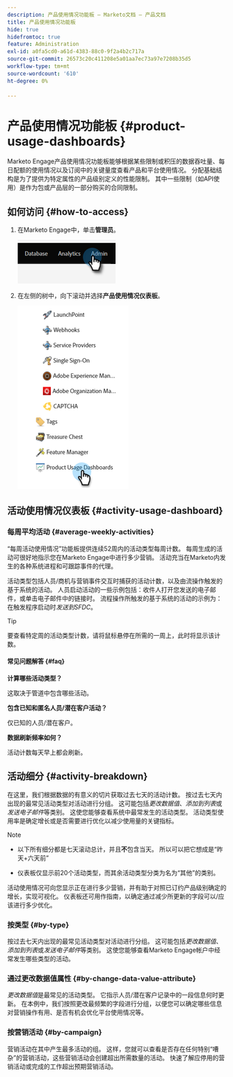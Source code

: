 ```yaml
---
description: 产品使用情况功能板 — Marketo文档 — 产品文档
title: 产品使用情况功能板
hide: true
hidefromtoc: true
feature: Administration
exl-id: a0fa5cd0-a61d-4383-88c0-9f2a4b2c717a
source-git-commit: 26573c20c411208e5a01aa7ec73a97e7208b35d5
workflow-type: tm+mt
source-wordcount: '610'
ht-degree: 0%

---
```


# 产品使用情况功能板 {#product-usage-dashboards}

Marketo Engage产品使用情况功能板能够根据某些限制或积压的数据吞吐量、每日配额的使用情况以及订阅中的关键量度查看产品和平台使用情况。 分配基础结构是为了提供为特定属性的产品级别定义的性能限制。 其中一些限制（如API使用）是作为包或产品层的一部分购买的合同限制。

## 如何访问 {#how-to-access}

1. 在Marketo Engage中，单击&#x200B;**管理员**。

   ![](assets/product-usage-dashboards-1.png)

1. 在左侧的树中，向下滚动并选择&#x200B;**产品使用情况仪表板**。

   ![](assets/product-usage-dashboards-2.png)

## 活动使用情况仪表板 {#activity-usage-dashboard}

### 每周平均活动 {#average-weekly-activities}

“每周活动使用情况”功能板提供连续52周内的活动类型每周计数。 每周生成的活动可很好地指示您在Marketo Engage中进行多少营销。 活动充当在Marketo内发生的各种系统进程和可跟踪事件的代理。

活动类型包括人员/商机与营销事件交互时捕获的活动计数，以及由流操作触发的基于系统的活动。 人员启动活动的一些示例包括：收件人打开您发送的电子邮件，或单击电子邮件中的链接时。 流程操作所触发的基于系统的活动的示例为：在触发程序启动时&#x200B;_发送到SFDC_。

>[!TIP]
>
>要查看特定周的活动类型计数，请将鼠标悬停在所需的一周上，此时将显示该计数。

#### 常见问题解答 {#faq}

**计算哪些活动类型？**

这取决于管道中包含哪些活动。

**包含已知和匿名人员/潜在客户活动？**

仅已知的人员/潜在客户。

**数据刷新频率如何？**

活动计数每天早上都会刷新。

## 活动细分 {#activity-breakdown}

在这里，我们根据数据的有意义的切片获取过去七天的活动计数。 按过去七天内出现的最常见活动类型对活动进行分组。 这可能包括&#x200B;_更改数据值_、_添加到列表_&#x200B;或&#x200B;_发送电子邮件_&#x200B;等类别。 这使您能够查看系统中最常发生的活动类型。 活动类型使用率是确定增长或是否需要进行优化以减少使用量的关键指标。

>[!NOTE]
>
>* 以下所有细分都是七天滚动总计，并且&#x200B;**不**&#x200B;包含当天。 所以可以把它想成是“昨天+六天前”
>
>* 仪表板仅显示前20个活动类型，而其余活动类型分类为名为“其他”的类别。

活动使用情况可向您显示正在进行多少营销，并有助于对照已订约产品级别确定的增长，实现可视化。 仪表板还可用作指南，以确定通过减少所更新的字段可以/应该进行多少优化。

### 按类型 {#by-type}

按过去七天内出现的最常见活动类型对活动进行分组。 这可能包括&#x200B;_更改数据值_、_添加到列表_&#x200B;或&#x200B;_发送电子邮件_&#x200B;等类别。 这使您能够查看Marketo Engage帐户中经常发生哪些类型的活动。

### 通过更改数据值属性 {#by-change-data-value-attribute}

_更改数据值_&#x200B;是最常见的活动类型。 它指示人员/潜在客户记录中的一段信息何时更新。 在本例中，我们按照更改最频繁的字段进行分组，以便您可以确定哪些信息对营销操作有用、是否有机会优化平台使用情况等。

### 按营销活动 {#by-campaign}

营销活动在其中产生最多活动的组。 这样，您就可以查看是否存在任何特别“嘈杂”的营销活动，这些营销活动会创建超出所需数量的活动。 快速了解应停用的营销活动或完成的工作超出预期营销活动。
